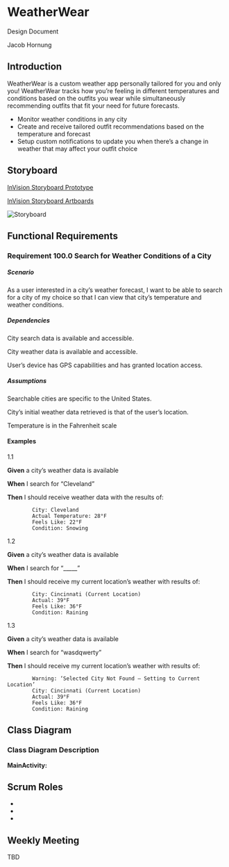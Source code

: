 # WeatherWear

Design Document

Jacob Hornung

## Introduction

WeatherWear is a custom weather app personally tailored for you and only you! WeatherWear tracks how you’re feeling in different temperatures and conditions based on the outfits you wear while simultaneously recommending outfits that fit your need for future forecasts.

- Monitor weather conditions in any city
- Create and receive tailored outfit recommendations based on the temperature and forecast
- Setup custom notifications to update you when there’s a change in weather that may affect your outfit choice


## Storyboard

[InVision Storyboard Prototype](https://projects.invisionapp.com/prototype/ckkjua9el002sx201666dlhfv/play)

[InVision Storyboard Artboards](https://projects.invisionapp.com/prototype/WeatherWear-Storyboard-ckkjua9el002sx201666dlhfv)

![Storyboard](https://user-images.githubusercontent.com/54491123/106366940-0c7a5300-630d-11eb-901b-662f8ac06478.png)

## Functional Requirements 

### Requirement 100.0 Search for Weather Conditions of a City

##### Scenario

As a user interested in a city’s weather forecast, I want to be able to search for a city of my choice so that I can view that city’s temperature and weather conditions.

##### Dependencies

City search data is available and accessible.

City weather data is available and accessible.

User’s device has GPS capabilities and has granted location access.


##### Assumptions

Searchable cities are specific to the United States.

City’s initial weather data retrieved is that of the user’s location.

Temperature is in the Fahrenheit scale


#### Examples

1.1

**Given** a city’s weather data is available

**When** I search for “Cleveland”

**Then** I should receive weather data with the results of:

        	City: Cleveland
        	Actual Temperature: 28°F
        	Feels Like: 22°F
        	Condition: Snowing
          
1.2

**Given** a city’s weather data is available

**When** I search for “_____”

**Then** I should receive my current location’s weather with results of:

        	City: Cincinnati (Current Location)
        	Actual: 39°F
        	Feels Like: 36°F
        	Condition: Raining

1.3

**Given** a city’s weather data is available

**When** I search for “wasdqwerty”

**Then** I should receive my current location’s weather with results of:

        	Warning: ‘Selected City Not Found – Setting to Current Location’
        	City: Cincinnati (Current Location)
        	Actual: 39°F
        	Feels Like: 36°F
        	Condition: Raining
          
## Class Diagram

### Class Diagram Description

**MainActivity:**

## Scrum Roles

- 
- 
- 

## Weekly Meeting

TBD
